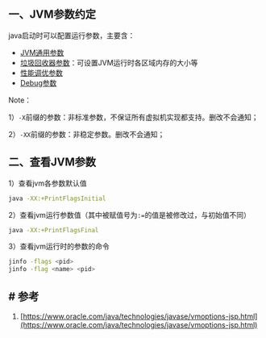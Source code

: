 ## 一、JVM参数约定

java启动时可以配置运行参数，主要含：

*   [JVM通用参数](https://www.oracle.com/java/technologies/javase/vmoptions-jsp.html#BehavioralOptions) 
*   [垃圾回收器参数](https://www.oracle.com/java/technologies/javase/vmoptions-jsp.html#G1Options)：可设置JVM运行时各区域内存的大小等
*   [性能调优参数](https://www.oracle.com/java/technologies/javase/vmoptions-jsp.html#PerformanceTuning) 
*   [Debug参数](https://www.oracle.com/java/technologies/javase/vmoptions-jsp.html#DebuggingOptions)

Note：

1）`-X`前缀的参数：非标准参数，不保证所有虚拟机实现都支持。删改不会通知；

2）`-XX`前缀的参数：非稳定参数。删改不会通知；

## 二、查看JVM参数

1）查看jvm各参数默认值

```bash
java -XX:+PrintFlagsInitial
```

2）查看jvm运行参数值（其中被赋值号为`:=`的值是被修改过，与初始值不同）

```bash
java -XX:+PrintFlagsFinal
```

3）查看jvm运行时的参数的命令

```bash
jinfo -flags <pid>
jinfo -flag <name> <pid>
```

## # 参考

1. [https://www.oracle.com/java/technologies/javase/vmoptions-jsp.html](https://www.oracle.com/java/technologies/javase/vmoptions-jsp.html)